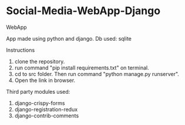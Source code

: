 # Social-Media-WebApp-Django
WebApp

App made using python and django.
Db used:  sqlite

Instructions

1. clone the repository.
2. run command "pip install requirements.txt" on terminal.
3. cd to src folder. Then run command "python manage.py runserver".
4. Open the link in browser.


Third party modules used:

1. django-crispy-forms
2. django-registration-redux
3. django-contrib-comments
